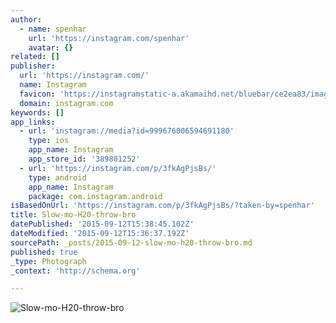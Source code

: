 ```yaml
---
author:
  - name: spenhar
    url: 'https://instagram.com/spenhar'
    avatar: {}
related: []
publisher:
  url: 'https://instagram.com/'
  name: Instagram
  favicon: 'https://instagramstatic-a.akamaihd.net/bluebar/ce2ea83/images/ico/favicon.ico'
  domain: instagram.com
keywords: []
app_links:
  - url: 'instagram://media?id=999676006594691180'
    type: ios
    app_name: Instagram
    app_store_id: '389801252'
  - url: 'https://instagram.com/p/3fkAgPjsBs/'
    type: android
    app_name: Instagram
    package: com.instagram.android
isBasedOnUrl: 'https://instagram.com/p/3fkAgPjsBs/?taken-by=spenhar'
title: Slow-mo-H20-throw-bro
datePublished: '2015-09-12T15:38:45.102Z'
dateModified: '2015-09-12T15:36:37.192Z'
sourcePath: _posts/2015-09-12-slow-mo-h20-throw-bro.md
published: true
_type: Photograph
_context: 'http://schema.org'

---
```

![Slow-mo-H20-throw-bro](https://igcdn-photos-d-a.akamaihd.net/hphotos-ak-xfa1/t51.2885-15/e15/11280386_114321995567987_928852418_n.jpg)